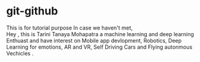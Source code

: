  # git-github
This is for tutorial purpose 
In case we haven't met,  
Hey , this is Tarini Tanaya Mohapatra a machine learning and deep learning Enthuast and have  interest on Mobile app devlopment, Robotics, Deep Learning for emotions, AR and VR, Self Driving Cars and Flying autonmous Vechicles .
